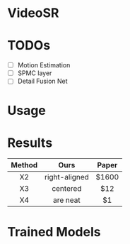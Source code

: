 # VideoSR

# TODOs

- [ ] Motion Estimation
- [ ] SPMC layer
- [ ] Detail Fusion Net

# Usage


# Results

| Method        | Ours           | Paper  |
| :-------------: |:-------------:| :-----:|
| X2     | right-aligned | $1600 |
| X3      | centered      |   $12 |
| X4 | are neat      |    $1 |
# Trained Models
